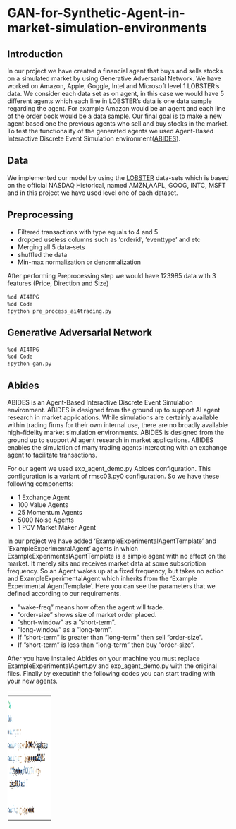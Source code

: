 # GAN-for-Synthetic-Agent-in-market-simulation-environments

## Introduction

In our project we have created a financial agent that buys and sells stocks on a simulated market by using Generative Adversarial Network. We have worked on Amazon, Apple, Goggle, Intel and Microsoft level 1 LOBSTER’s data. We consider each data set as on agent, in this case we would have 5 different agents which each line in LOBSTER’s data is one data sample regarding the agent. For example Amazon would be an agent and each line of the order book would be a data sample. Our final goal is to make a new agent based one the previous agents who sell and buy stocks in the market. To test the functionality of the generated agents we used Agent-Based Interactive Discrete Event Simulation environment([ABIDES](https://github.com/abides-sim/abides)).

## Data

We implemented our model by using the [LOBSTER](https://lobsterdata.com/info/DataSamples.php) data-sets which is based on the official NASDAQ Historical, named AMZN,AAPL, GOOG, INTC, MSFT and in this project we have used level one of each dataset. 

## Preprocessing

 * Filtered transactions with type equals to 4 and 5
 * dropped useless columns such as ’orderid’, ’eventtype’ and etc
 * Merging all 5 data-sets
 * shuffled the data
 * Min-max normalization or denormalization
 
After performing Preprocessing step we would have 123985 data with 3 features (Price, Direction and Size)

```
%cd AI4TPG
%cd Code
!python pre_process_ai4trading.py
```

## Generative Adversarial Network

```
%cd AI4TPG
%cd Code
!python gan.py
```

## Abides

ABIDES is an Agent-Based Interactive Discrete Event Simulation environment. ABIDES is designed from the ground up to support AI agent research in market applications. While simulations are certainly available within trading firms for their own internal use, there are no broadly available high-fidelity market simulation environments. ABIDES is designed from the ground up to support AI agent research in market applications. ABIDES enables the simulation of many trading agents interacting with an exchange agent to facilitate transactions.

For our agent we used exp_agent_demo.py Abides configuration. This configuration is a variant of rmsc03.py0 configuration. So we have these following components:
* 1 Exchange Agent
* 100 Value Agents
* 25 Momentum Agents
* 5000 Noise Agents
* 1 POV Market Maker Agent

In our project we have added ‘ExampleExperimentalAgentTemplate’ and ‘ExampleExperimentalAgent’ agents in which ExampleExperimentalAgentTemplate is a simple agent with no effect on the market. It merely sits and receives market data at some subscription frequency. So an Agent wakes up at a fixed frequency, but takes no action and ExampleExperimentalAgent which inherits from the ‘Example Experimental AgentTemplate’. Here you can see the parameters that we defined according to our requirements.
* ”wake-freq” means how often the agent will trade.
* ”order-size” shows size of market order placed.
* ”short-window” as a ”short-term”.
* ”long-window” as a ”long-term”.
* If ”short-term” is greater than ”long-term” then sell ”order-size”.
* If ”short-term” is less than ”long-term” then buy ”order-size”.

After you have installed Abides on your machine you must replace ExampleExperimentalAgent.py and exp_agent_demo.py with the original files.
Finally by executinh the following codes you can start trading with your new agents.
 
 <img  align="center" src="img/Capture.PNG" width="100" height="300">

 
